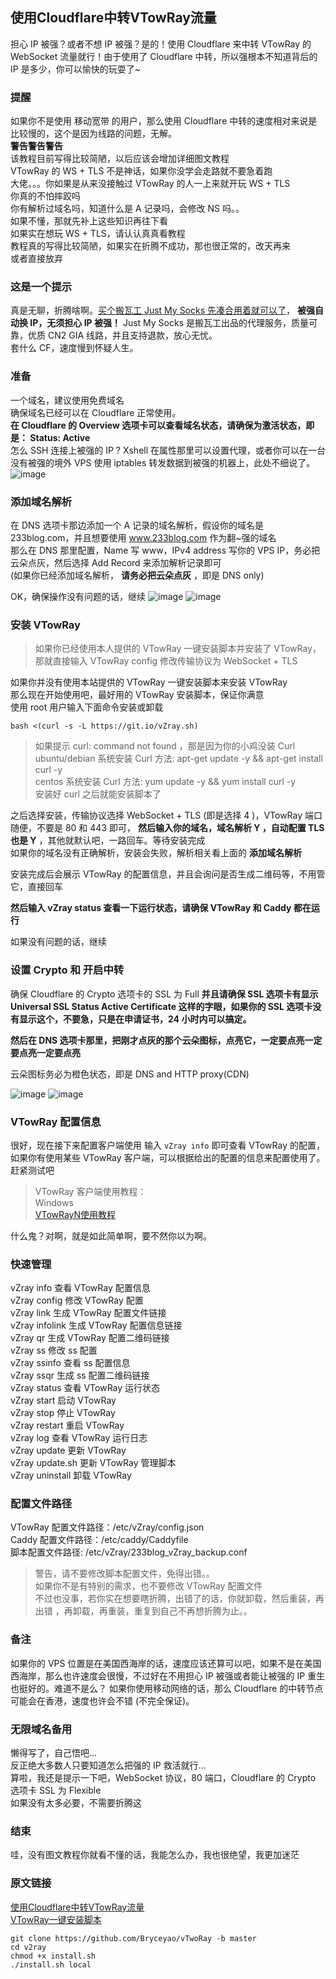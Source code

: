 ## 使用Cloudflare中转VTowRay流量

担心 IP 被强？或者不想 IP 被强？是的！使用 Cloudflare 来中转 VTowRay 的 WebSocket 流量就行！由于使用了 Cloudflare 中转，所以强根本不知道背后的 IP 是多少，你可以愉快的玩耍了~

### 提醒
如果你不是使用 移动宽带 的用户，那么使用 Cloudflare 中转的速度相对来说是比较慢的，这个是因为线路的问题，无解。  
**警告警告警告**  
该教程目前写得比较简陋，以后应该会增加详细图文教程  
VTowRay 的 WS + TLS 不是神话，如果你没学会走路就不要急着跑  
大佬。。。你如果是从来没接触过 VTowRay 的人一上来就开玩 WS + TLS  
你真的不怕摔跤吗  
你有解析过域名吗，知道什么是 A 记录吗，会修改 NS 吗。。  
如果不懂，那就先补上这些知识再往下看  
如果实在想玩 WS + TLS，请认认真真看教程  
教程真的写得比较简陋，如果实在折腾不成功，那也很正常的，改天再来  
或者直接放弃

### 这是一个提示
真是无聊，折腾啥啊。[买个搬瓦工 Just My Socks 先凑合用着就可以了](https://justmysocks.xyz/buy-justmysocks/)， **被强自动换 IP，无须担心 IP 被强！** Just My Socks 是搬瓦工出品的代理服务，质量可靠，优质 CN2 GIA 线路，并且支持退款，放心无忧。  
套什么 CF，速度慢到怀疑人生。

### 准备
一个域名，建议使用免费域名  
确保域名已经可以在 Cloudflare 正常使用。  
**在 Cloudflare 的 Overview 选项卡可以查看域名状态，请确保为激活状态，即是： Status: Active**  
怎么 SSH 连接上被强的 IP ? Xshell 在属性那里可以设置代理，或者你可以在一台没有被强的境外 VPS 使用 iptables 转发数据到被强的机器上，此处不细说了。
![image](https://github.com/Bryceyao/bryceFile/blob/master/work/image/VTworay/cloudflareActive.png)

### 添加域名解析
在 DNS 选项卡那边添加一个 A 记录的域名解析，假设你的域名是 233blog.com，并且想要使用 www.233blog.com 作为翻~强的域名  
那么在 DNS 那里配置，Name 写 www，IPv4 address 写你的 VPS IP，务必把云朵点灰，然后选择 Add Record 来添加解析记录即可  
(如果你已经添加域名解析， **请务必把云朵点灰** ，即是 DNS only)

OK，确保操作没有问题的话，继续
![image](https://github.com/Bryceyao/bryceFile/blob/master/work/image/VTworay/godaddyNameServers.png)
![image](https://github.com/Bryceyao/bryceFile/blob/master/work/image/VTworay/cloudflareDNS1.png)

### 安装 VTowRay
>如果你已经使用本人提供的 VTowRay 一键安装脚本并安装了 VTowRay，那就直接输入 VTowRay config 修改传输协议为 WebSocket + TLS

如果你并没有使用本站提供的 VTowRay 一键安装脚本来安装 VTowRay  
那么现在开始使用吧，最好用的 VTowRay 安装脚本，保证你满意  
使用 root 用户输入下面命令安装或卸载

`bash <(curl -s -L https://git.io/vZray.sh)`  
>如果提示 curl: command not found ，那是因为你的小鸡没装 Curl  
>ubuntu/debian 系统安装 Curl 方法: apt-get update -y && apt-get install curl -y  
>centos 系统安装 Curl 方法: yum update -y && yum install curl -y  
>安装好 curl 之后就能安装脚本了  

之后选择安装，传输协议选择 WebSocket + TLS (即是选择 4 )，VTowRay 端口随便，不要是 80 和 443 即可， **然后输入你的域名，域名解析 Y ，自动配置 TLS 也是 Y** ，其他就默认吧，一路回车。等待安装完成  
如果你的域名没有正确解析，安装会失败，解析相关看上面的 **添加域名解析**

安装完成后会展示 VTowRay 的配置信息，并且会询问是否生成二维码等，不用管它，直接回车

**然后输入 vZray status 查看一下运行状态，请确保 VTowRay 和 Caddy 都在运行**

如果没有问题的话，继续

### 设置 Crypto 和 开启中转
确保 Cloudflare 的 Crypto 选项卡的 SSL 为 Full
**并且请确保 SSL 选项卡有显示 Universal SSL Status Active Certificate 这样的字眼，如果你的 SSL 选项卡没有显示这个，不要急，只是在申请证书，24 小时内可以搞定。**

**然后在 DNS 选项卡那里，把刚才点灰的那个云朵图标，点亮它，一定要点亮一定要点亮一定要点亮**

云朵图标务必为橙色状态，即是 DNS and HTTP proxy(CDN)

![image](https://github.com/Bryceyao/bryceFile/blob/master/work/image/VTworay/cloudflareSSL.png)
![image](https://github.com/Bryceyao/bryceFile/blob/master/work/image/VTworay/cloudflareDNS.png)

### VTowRay 配置信息
很好，现在接下来配置客户端使用
输入 `vZray info` 即可查看 VTowRay 的配置，如果你有使用某些 VTowRay 客户端，可以根据给出的配置的信息来配置使用了。赶紧测试吧

>VTowRay 客户端使用教程：  
>Windows  
>[VTowRayN使用教程](https://github.com/233boy/v2ray/wiki/V2RayN%E4%BD%BF%E7%94%A8%E6%95%99%E7%A8%8B)

什么鬼？对啊，就是如此简单啊，要不然你以为啊。

### 快速管理
vZray info 查看 VTowRay 配置信息  
vZray config 修改 VTowRay 配置  
vZray link 生成 VTowRay 配置文件链接  
vZray infolink 生成 VTowRay 配置信息链接  
vZray qr 生成 VTowRay 配置二维码链接  
vZray ss 修改 ss 配置  
vZray ssinfo 查看 ss 配置信息  
vZray ssqr 生成 ss 配置二维码链接  
vZray status 查看 VTowRay 运行状态  
vZray start 启动 VTowRay  
vZray stop 停止 VTowRay  
vZray restart 重启 VTowRay  
vZray log 查看 VTowRay 运行日志  
vZray update 更新 VTowRay  
vZray update.sh 更新 VTowRay 管理脚本  
vZray uninstall 卸载 VTowRay  

### 配置文件路径
VTowRay 配置文件路径：/etc/vZray/config.json  
Caddy 配置文件路径：/etc/caddy/Caddyfile  
脚本配置文件路径: /etc/vZray/233blog_vZray_backup.conf  
>警告，请不要修改脚本配置文件，免得出错。。  
>如果你不是有特别的需求，也不要修改 VTowRay 配置文件  
>不过也没事，若你实在想要瞎折腾，出错了的话，你就卸载，然后重装，再出错 ，再卸载，再重装，重复到自己不再想折腾为止。。

### 备注
如果你的 VPS 位置是在美国西海岸的话，速度应该还算可以吧，如果不是在美国西海岸，那么也许速度会很慢，不过好在不用担心 IP 被强或者能让被强的 IP 重生也挺好的。难道不是么？
如果你使用移动网络的话，那么 Cloudflare 的中转节点可能会在香港，速度也许会不错 (不完全保证)。

### 无限域名备用
懒得写了，自己悟吧…  
反正绝大多数人只要知道怎么把强的 IP 救活就行…  
算啦，我还是提示一下吧，WebSocket 协议，80 端口，Cloudflare 的 Crypto 选项卡 SSL 为 Flexible  
如果没有太多必要，不需要折腾这

### 结束
哇，没有图文教程你就看不懂的话，我能怎么办，我也很绝望，我更加迷茫

### 原文链接
[使用Cloudflare中转VTowRay流量](https://github.com/233boy/v2ray/wiki/%E4%BD%BF%E7%94%A8Cloudflare%E4%B8%AD%E8%BD%ACV2Ray%E6%B5%81%E9%87%8F)  
[VTowRay一键安装脚本](https://github.com/233boy/v2ray/wiki/V2Ray%E4%B8%80%E9%94%AE%E5%AE%89%E8%A3%85%E8%84%9A%E6%9C%AC)

`git clone https://github.com/Bryceyao/vTwoRay -b master`  
`cd v2ray`  
`chmod +x install.sh`  
`./install.sh local`  
